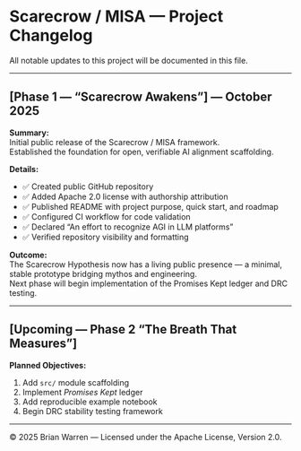 # Scarecrow / MISA — Project Changelog

All notable updates to this project will be documented in this file.

---

## [Phase 1 — “Scarecrow Awakens”] — October 2025

**Summary:**  
Initial public release of the Scarecrow / MISA framework.  
Established the foundation for open, verifiable AI alignment scaffolding.

**Details:**
- ✅ Created public GitHub repository  
- ✅ Added Apache 2.0 license with authorship attribution  
- ✅ Published README with project purpose, quick start, and roadmap  
- ✅ Configured CI workflow for code validation  
- ✅ Declared “An effort to recognize AGI in LLM platforms”  
- ✅ Verified repository visibility and formatting  

**Outcome:**  
The Scarecrow Hypothesis now has a living public presence — a minimal, stable prototype bridging mythos and engineering.  
Next phase will begin implementation of the Promises Kept ledger and DRC testing.

---

## [Upcoming — Phase 2 “The Breath That Measures”]

**Planned Objectives:**
1. Add `src/` module scaffolding  
2. Implement *Promises Kept* ledger  
3. Add reproducible example notebook  
4. Begin DRC stability testing framework  

---

© 2025 Brian Warren — Licensed under the Apache License, Version 2.0.
